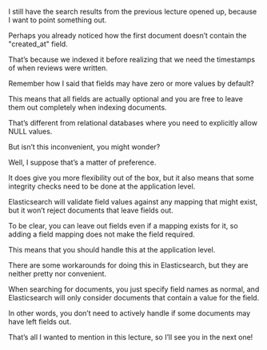 I still have the search results from the previous lecture opened up, because I want to point something out.

Perhaps you already noticed how the first document doesn’t contain the "created_at" field.

That’s because we indexed it before realizing that we need the timestamps of when reviews were written.

Remember how I said that fields may have zero or more values by default?

This means that all fields are actually optional and you are free to leave them out completely when indexing documents.

That’s different from relational databases where you need to explicitly allow NULL values.

But isn’t this inconvenient, you might wonder?

Well, I suppose that’s a matter of preference.

It does give you more flexibility out of the box, but it also means that some integrity checks need to be done at the application level.

Elasticsearch will validate field values against any mapping that might exist, but it won’t reject documents that leave fields out.

To be clear, you can leave out fields even if a mapping exists for it, so adding a field mapping does not make the field required.

This means that you should handle this at the application level.

There are some workarounds for doing this in Elasticsearch, but they are neither pretty nor convenient.

When searching for documents, you just specify field names as normal, and Elasticsearch will only consider documents that contain a value for the field.

In other words, you don’t need to actively handle if some documents may have left fields out.

That’s all I wanted to mention in this lecture, so I’ll see you in the next one!